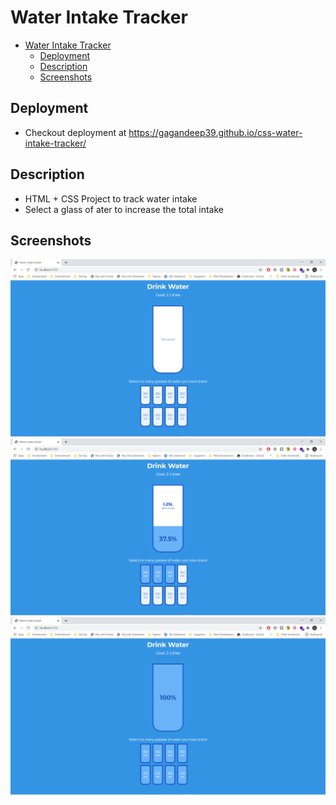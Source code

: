 # Water Intake Tracker

- [Water Intake Tracker](#water-intake-tracker)
  - [Deployment](#deployment)
  - [Description](#description)
  - [Screenshots](#screenshots)

## Deployment

- Checkout deployment at <https://gagandeep39.github.io/css-water-intake-tracker/>

## Description

- HTML + CSS Project to track water intake
- Select a glass of ater to increase the total intake

## Screenshots

![Screenshot 1](./assets/screenshot_1.png)
![Screenshot 2](./assets/screenshot_2.png)
![Screenshot 3](./assets/screenshot_3.png)
